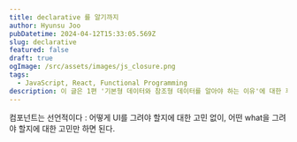```yaml
---
title: declarative 를 알기까지
author: Hyunsu Joo
pubDatetime: 2024-04-12T15:33:05.569Z
slug: declarative
featured: false
draft: true
ogImage: /src/assets/images/js_closure.png
tags:
  - JavaScript, React, Functional Programming
description: 이 글은 1편 '기본형 데이터와 참조형 데이터를 알아야 하는 이유'에 대한 후속편입니다.Java나 C, C++ 언어에서는 기본형은 스택에, 참조형은 힙에 들어간다고 알고 있고, JS 또한 기본형은 스택, 참조형은 힙에 할당된다고 주장하는 글들이 많습니다. 그렇게 알고 있었습니다.
---
```


컴포넌트는 선언적이다 :
어떻게 UI를 그려야 할지에 대한 고민 없이,
어떤 what을 그려야 할지에 대한 고민만 하면 된다.
